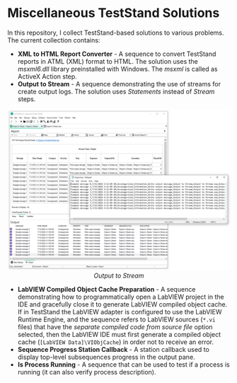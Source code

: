 # Miscellaneous TestStand Solutions
In this repository, I collect TestStand-based solutions to various problems. The current collection contains:
- **XML to HTML Report Converter** - A sequence to convert TestStand reports in ATML (XML) format to HTML. The solution uses the *msxml6.dll* library preinstalled with Windows. The *msxml* is called as ActiveX Action step.
- **Output to Stream** - A sequence demonstrating the use of streams for create output logs. The solution uses *Statements* instead of *Stream* steps.

<p align = "center">
<img src = "https://github.com/425J/TestStandMiscellaneous/blob/main/Output%20to%20Stream/img/Output%20to%20Stream%20Demo.png?raw=true"></br>
<i>Output to Stream</i>
</p>

- **LabVIEW Compiled Object Cache Preparation** - A sequence demonstrating how to programmatically open a LabVIEW project in the IDE and gracefully close it to generate LabVIEW compiled object cache. If in TestStand the LabVIEW adapter is configured to use the LabVIEW Runtime Engine, and the sequence refers to LabVIEW sources (`*.vi` files) that have the *separate compiled code from source file* option selected, then the LabVIEW IDE must first generate a compiled object cache (`[LabVIEW Data]\VIObjCache`) in order not to receive an error.
- **Sequence Progress Station Callback** - A station callback used to display top-level subsequences progress in the output pane.
- **Is Process Running** - A sequence that can be used to test if a process is running (it can also verify process description).
